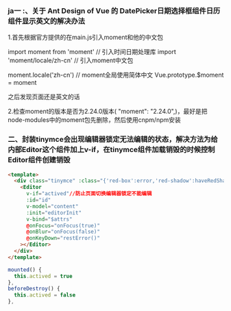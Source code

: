 ### ja一 :、关于 Ant Design of Vue 的 DatePicker日期选择框组件日历组件显示英文的解决办法

1.首先根据官方提供的在main.js引入moment和他的中文包

 import moment from 'moment' // 引入时间日期处理库
 import 'moment/locale/zh-cn' // 引入moment中文包

 moment.locale('zh-cn') // moment全局使用简体中文
 Vue.prototype.$moment = moment

 之后发现页面还是英文的话

2.检查moment的版本是否为2.24.0版本( "moment": "2.24.0",)，最好是把node-modules中的moment包先删除，然后使用cnpm/npm安装

### 二、封装tinymce会出现编辑器锁定无法编辑的状态，解决方法为给内部Editor这个组件加上v-if，在tinymce组件加载销毁的时候控制Editor组件创建销毁

```html
<template>
  <div class="tinymce" :class="{'red-box':error,'red-shadow':haveRedShadow}">
    <Editor
      v-if="actived"//防止页面切换编辑器锁定不能编辑
      :id="id"
      v-model="content"
      :init="editorInit"
      v-bind="$attrs"
      @onFocus="onFocus(true)"
      @onBlur="onFocus(false)"
      @onKeyDown="restError()"
    ></Editor>
  </div>
</template>
```

```javascript
mounted() {
  this.actived = true
},
beforeDestroy() {
  this.actived = false
},
```

